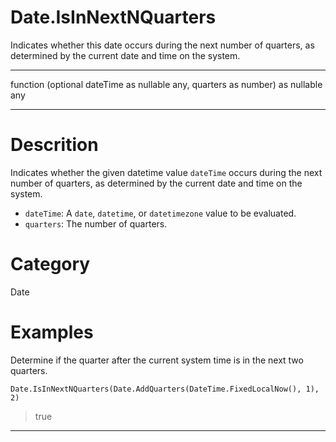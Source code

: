 ﻿# Date.IsInNextNQuarters
Indicates whether this date occurs during the next number of quarters, as determined by the current date and time on the system.
***
function (optional dateTime as nullable any, quarters as number) as nullable any
***
# Descrition 
Indicates whether the given datetime value <code>dateTime</code> occurs during the next number of quarters, as determined by the current date and time on the system.
      <ul>
      <li><code>dateTime</code>: A <code>date</code>, <code>datetime</code>, or <code>datetimezone</code> value to be evaluated.</li>
      <li><code>quarters</code>: The number of quarters.</li>
      </ul>
# Category 
Date
# Examples 
Determine if the quarter after the current system time is in the next two quarters.
```
Date.IsInNextNQuarters(Date.AddQuarters(DateTime.FixedLocalNow(), 1), 2)
```
> true
***
